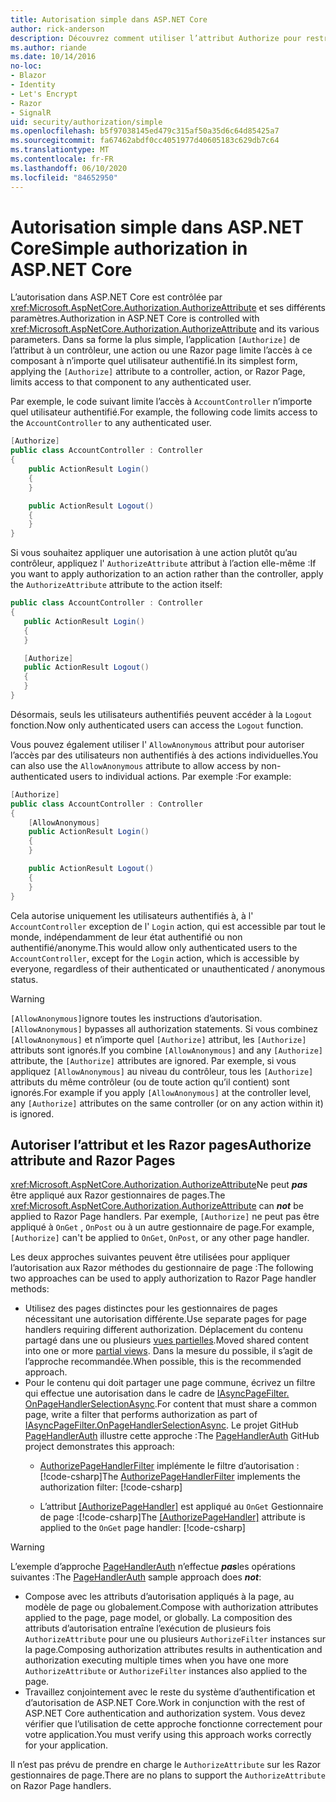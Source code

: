 ```yaml
---
title: Autorisation simple dans ASP.NET Core
author: rick-anderson
description: Découvrez comment utiliser l’attribut Authorize pour restreindre l’accès aux contrôleurs et aux actions de ASP.NET Core.
ms.author: riande
ms.date: 10/14/2016
no-loc:
- Blazor
- Identity
- Let's Encrypt
- Razor
- SignalR
uid: security/authorization/simple
ms.openlocfilehash: b5f97038145ed479c315af50a35d6c64d85425a7
ms.sourcegitcommit: fa67462abdf0cc4051977d40605183c629db7c64
ms.translationtype: MT
ms.contentlocale: fr-FR
ms.lasthandoff: 06/10/2020
ms.locfileid: "84652950"
---
```

# <a name="simple-authorization-in-aspnet-core"></a><span data-ttu-id="3e957-103">Autorisation simple dans ASP.NET Core</span><span class="sxs-lookup"><span data-stu-id="3e957-103">Simple authorization in ASP.NET Core</span></span>

<a name="security-authorization-simple"></a>

<span data-ttu-id="3e957-104">L’autorisation dans ASP.NET Core est contrôlée par <xref:Microsoft.AspNetCore.Authorization.AuthorizeAttribute> et ses différents paramètres.</span><span class="sxs-lookup"><span data-stu-id="3e957-104">Authorization in ASP.NET Core is controlled with <xref:Microsoft.AspNetCore.Authorization.AuthorizeAttribute> and its various parameters.</span></span> <span data-ttu-id="3e957-105">Dans sa forme la plus simple, l’application `[Authorize]` de l’attribut à un contrôleur, une action ou une Razor page limite l’accès à ce composant à n’importe quel utilisateur authentifié.</span><span class="sxs-lookup"><span data-stu-id="3e957-105">In its simplest form, applying the `[Authorize]` attribute to a controller, action, or Razor Page, limits access to that component to any authenticated user.</span></span>

<span data-ttu-id="3e957-106">Par exemple, le code suivant limite l’accès à `AccountController` n’importe quel utilisateur authentifié.</span><span class="sxs-lookup"><span data-stu-id="3e957-106">For example, the following code limits access to the `AccountController` to any authenticated user.</span></span>

```csharp
[Authorize]
public class AccountController : Controller
{
    public ActionResult Login()
    {
    }

    public ActionResult Logout()
    {
    }
}
```

<span data-ttu-id="3e957-107">Si vous souhaitez appliquer une autorisation à une action plutôt qu’au contrôleur, appliquez l' `AuthorizeAttribute` attribut à l’action elle-même :</span><span class="sxs-lookup"><span data-stu-id="3e957-107">If you want to apply authorization to an action rather than the controller, apply the `AuthorizeAttribute` attribute to the action itself:</span></span>

```csharp
public class AccountController : Controller
{
   public ActionResult Login()
   {
   }

   [Authorize]
   public ActionResult Logout()
   {
   }
}
```

<span data-ttu-id="3e957-108">Désormais, seuls les utilisateurs authentifiés peuvent accéder à la `Logout` fonction.</span><span class="sxs-lookup"><span data-stu-id="3e957-108">Now only authenticated users can access the `Logout` function.</span></span>

<span data-ttu-id="3e957-109">Vous pouvez également utiliser l' `AllowAnonymous` attribut pour autoriser l’accès par des utilisateurs non authentifiés à des actions individuelles.</span><span class="sxs-lookup"><span data-stu-id="3e957-109">You can also use the `AllowAnonymous` attribute to allow access by non-authenticated users to individual actions.</span></span> <span data-ttu-id="3e957-110">Par exemple :</span><span class="sxs-lookup"><span data-stu-id="3e957-110">For example:</span></span>

```csharp
[Authorize]
public class AccountController : Controller
{
    [AllowAnonymous]
    public ActionResult Login()
    {
    }

    public ActionResult Logout()
    {
    }
}
```

<span data-ttu-id="3e957-111">Cela autorise uniquement les utilisateurs authentifiés à, à l' `AccountController` exception de l' `Login` action, qui est accessible par tout le monde, indépendamment de leur état authentifié ou non authentifié/anonyme.</span><span class="sxs-lookup"><span data-stu-id="3e957-111">This would allow only authenticated users to the `AccountController`, except for the `Login` action, which is accessible by everyone, regardless of their authenticated or unauthenticated / anonymous status.</span></span>

> [!WARNING]
> <span data-ttu-id="3e957-112">`[AllowAnonymous]`ignore toutes les instructions d’autorisation.</span><span class="sxs-lookup"><span data-stu-id="3e957-112">`[AllowAnonymous]` bypasses all authorization statements.</span></span> <span data-ttu-id="3e957-113">Si vous combinez `[AllowAnonymous]` et n’importe quel `[Authorize]` attribut, les `[Authorize]` attributs sont ignorés.</span><span class="sxs-lookup"><span data-stu-id="3e957-113">If you combine `[AllowAnonymous]` and any `[Authorize]` attribute, the `[Authorize]` attributes are ignored.</span></span> <span data-ttu-id="3e957-114">Par exemple, si vous appliquez `[AllowAnonymous]` au niveau du contrôleur, tous les `[Authorize]` attributs du même contrôleur (ou de toute action qu’il contient) sont ignorés.</span><span class="sxs-lookup"><span data-stu-id="3e957-114">For example if you apply `[AllowAnonymous]` at the controller level, any `[Authorize]` attributes on the same controller (or on any action within it) is ignored.</span></span>

<a name="aarp"></a>

## <a name="authorize-attribute-and-razor-pages"></a><span data-ttu-id="3e957-115">Autoriser l’attribut et les Razor pages</span><span class="sxs-lookup"><span data-stu-id="3e957-115">Authorize attribute and Razor Pages</span></span>

<span data-ttu-id="3e957-116"><xref:Microsoft.AspNetCore.Authorization.AuthorizeAttribute>Ne peut ***pas*** être appliqué aux Razor gestionnaires de pages.</span><span class="sxs-lookup"><span data-stu-id="3e957-116">The <xref:Microsoft.AspNetCore.Authorization.AuthorizeAttribute> can ***not*** be applied to Razor Page handlers.</span></span> <span data-ttu-id="3e957-117">Par exemple, `[Authorize]` ne peut pas être appliqué à `OnGet` , `OnPost` ou à un autre gestionnaire de page.</span><span class="sxs-lookup"><span data-stu-id="3e957-117">For example, `[Authorize]` can't be applied to `OnGet`, `OnPost`, or any other page handler.</span></span>

<span data-ttu-id="3e957-118">Les deux approches suivantes peuvent être utilisées pour appliquer l’autorisation aux Razor méthodes du gestionnaire de page :</span><span class="sxs-lookup"><span data-stu-id="3e957-118">The following two approaches can be used to apply authorization to Razor Page handler methods:</span></span>

* <span data-ttu-id="3e957-119">Utilisez des pages distinctes pour les gestionnaires de pages nécessitant une autorisation différente.</span><span class="sxs-lookup"><span data-stu-id="3e957-119">Use separate pages for page handlers requiring different authorization.</span></span> <span data-ttu-id="3e957-120">Déplacement du contenu partagé dans une ou plusieurs [vues partielles](xref:mvc/views/partial).</span><span class="sxs-lookup"><span data-stu-id="3e957-120">Moved shared content into one or more [partial views](xref:mvc/views/partial).</span></span> <span data-ttu-id="3e957-121">Dans la mesure du possible, il s’agit de l’approche recommandée.</span><span class="sxs-lookup"><span data-stu-id="3e957-121">When possible, this is the recommended approach.</span></span>
* <span data-ttu-id="3e957-122">Pour le contenu qui doit partager une page commune, écrivez un filtre qui effectue une autorisation dans le cadre de [IAsyncPageFilter. OnPageHandlerSelectionAsync](xref:Microsoft.AspNetCore.Mvc.Filters.IAsyncPageFilter.OnPageHandlerSelectionAsync%2A).</span><span class="sxs-lookup"><span data-stu-id="3e957-122">For content that must share a common page, write a filter that performs authorization as part of [IAsyncPageFilter.OnPageHandlerSelectionAsync](xref:Microsoft.AspNetCore.Mvc.Filters.IAsyncPageFilter.OnPageHandlerSelectionAsync%2A).</span></span> <span data-ttu-id="3e957-123">Le projet GitHub [PageHandlerAuth](https://github.com/dotnet/AspNetCore.Docs/tree/master/aspnetcore/security/authorization/simple/samples/3.1/PageHandlerAuth) illustre cette approche :</span><span class="sxs-lookup"><span data-stu-id="3e957-123">The [PageHandlerAuth](https://github.com/dotnet/AspNetCore.Docs/tree/master/aspnetcore/security/authorization/simple/samples/3.1/PageHandlerAuth) GitHub project demonstrates this approach:</span></span>
  * <span data-ttu-id="3e957-124">[AuthorizePageHandlerFilter](https://github.com/dotnet/AspNetCore.Docs/tree/master/aspnetcore/security/authorization/simple/samples/3.1/PageHandlerAuth/AuthorizePageHandlerFilter.cs) implémente le filtre d’autorisation :[!code-csharp[](~/security/authorization/simple/samples/3.1/PageHandlerAuth/Pages/Index.cshtml.cs?name=snippet)]</span><span class="sxs-lookup"><span data-stu-id="3e957-124">The [AuthorizePageHandlerFilter](https://github.com/dotnet/AspNetCore.Docs/tree/master/aspnetcore/security/authorization/simple/samples/3.1/PageHandlerAuth/AuthorizePageHandlerFilter.cs) implements the authorization filter: [!code-csharp[](~/security/authorization/simple/samples/3.1/PageHandlerAuth/Pages/Index.cshtml.cs?name=snippet)]</span></span>

  * <span data-ttu-id="3e957-125">L’attribut [[AuthorizePageHandler]](https://github.com/dotnet/AspNetCore.Docs/tree/master/aspnetcore/security/authorization/simple/samples/3.1/PageHandlerAuth/Pages/Index.cshtml.cs#L16) est appliqué au `OnGet` Gestionnaire de page :[!code-csharp[](~/security/authorization/simple/samples/3.1/PageHandlerAuth/AuthorizeIndexPageHandlerFilter.cs?name=snippet)]</span><span class="sxs-lookup"><span data-stu-id="3e957-125">The [[AuthorizePageHandler]](https://github.com/dotnet/AspNetCore.Docs/tree/master/aspnetcore/security/authorization/simple/samples/3.1/PageHandlerAuth/Pages/Index.cshtml.cs#L16) attribute is applied to the `OnGet` page handler: [!code-csharp[](~/security/authorization/simple/samples/3.1/PageHandlerAuth/AuthorizeIndexPageHandlerFilter.cs?name=snippet)]</span></span>

> [!WARNING]
> <span data-ttu-id="3e957-126">L’exemple d’approche [PageHandlerAuth](https://github.com/pranavkm/PageHandlerAuth) n’effectue ***pas***les opérations suivantes :</span><span class="sxs-lookup"><span data-stu-id="3e957-126">The [PageHandlerAuth](https://github.com/pranavkm/PageHandlerAuth) sample approach does ***not***:</span></span>
> * <span data-ttu-id="3e957-127">Compose avec les attributs d’autorisation appliqués à la page, au modèle de page ou globalement.</span><span class="sxs-lookup"><span data-stu-id="3e957-127">Compose with authorization attributes applied to the page, page model, or globally.</span></span> <span data-ttu-id="3e957-128">La composition des attributs d’autorisation entraîne l’exécution de plusieurs fois `AuthorizeAttribute` pour une ou plusieurs `AuthorizeFilter` instances sur la page.</span><span class="sxs-lookup"><span data-stu-id="3e957-128">Composing authorization attributes results in authentication and authorization executing multiple times when you have one more `AuthorizeAttribute` or `AuthorizeFilter` instances also applied to the page.</span></span>
> * <span data-ttu-id="3e957-129">Travaillez conjointement avec le reste du système d’authentification et d’autorisation de ASP.NET Core.</span><span class="sxs-lookup"><span data-stu-id="3e957-129">Work in conjunction with the rest of ASP.NET Core authentication and authorization system.</span></span> <span data-ttu-id="3e957-130">Vous devez vérifier que l’utilisation de cette approche fonctionne correctement pour votre application.</span><span class="sxs-lookup"><span data-stu-id="3e957-130">You must verify using this approach works correctly for your application.</span></span>

<span data-ttu-id="3e957-131">Il n’est pas prévu de prendre en charge le `AuthorizeAttribute` sur les Razor gestionnaires de page.</span><span class="sxs-lookup"><span data-stu-id="3e957-131">There are no plans to support the `AuthorizeAttribute` on Razor Page handlers.</span></span> 
